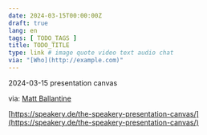 ```yaml
---
date: 2024-03-15T00:00:00Z
draft: true
lang: en
tags: [ TODO_TAGS ]
title: TODO_TITLE
type: link # image quote video text audio chat
via: "[Who](http://example.com)"
---
```



2024-03-15 presentation canvas

via: [Matt Ballantine](https://equalexperts.blogin.co/posts/a-canvas-for-pitch-presentations-254888)

[https://speakery.de/the-speakery-presentation-canvas/](https://speakery.de/the-speakery-presentation-canvas/)

